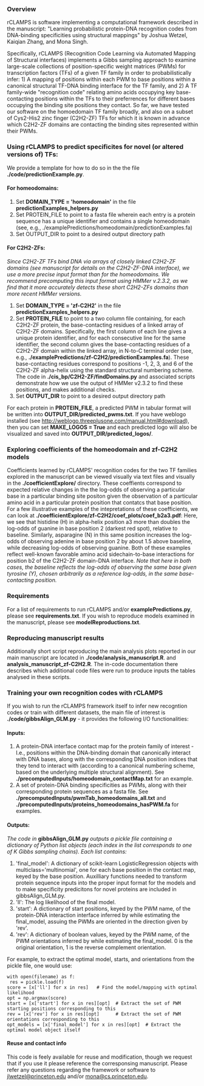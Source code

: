 ### Overview

rCLAMPS is software implementing a computational framework described in the manuscript:  "Learning probabilistic protein-DNA recognition codes from DNA-binding specificities using structural mappings" by Joshua Wetzel, Kaiqian Zhang, and Mona Singh.

Specifically, rCLAMPS (Recognition Code Learning via Automated Mapping of Structural interfaces) implements a Gibbs sampling approach to examine large-scale collections of position-specific weight matrices (PWMs) for transcription factors (TFs) of a given TF family in order to probabilistically infer:  1) A mapping of positions within each PWM to base positions within a canonical structural TF-DNA binding interface for the TF family, and 2) A TF family-wide "recognition code" relating amino acids occupying key base-contacting positions within the TFs to their preferrences for different bases occupying the binding site positions they contact.  So far, we have tested our software on the homoedomain TF family broadly, and also on a subset of Cys2-His2 zinc finger (C2H2-ZF) TFs for which it is known in advance which C2H2-ZF domains are contacting the binding sites represented within their PWMs.

### Using rCLAMPS to predict specificites for novel (or altered versions of) TFs:

We provide a template for how to do so in the the file **./code/predictionExample.py**.

#### For homeodomains:
1. Set **DOMAIN_TYPE = 'homeodomain'** in the file **predictionExamples_helpers.py**
2. Set PROTEIN_FILE to point to a fasta file wherein each entry is a protein sequence has a unique identifier and contains a single homeodomain (see, e.g.,  ./examplePredictions/homeodomain/predictionExamples.fa)
3. Set OUTPUT_DIR to point to a desired output directory path

#### For C2H2-ZFs:
*Since C2H2-ZF TFs bind DNA via arrays of closely linked C2H2-ZF domains (see manuscript for details on the C2H2-ZF-DNA interface), we use a more precise input format than for the homeodomains.  We recommend precomputing this input format using HMMer v.2.3.2, as we find that it more accurately detects these short C2H2-ZFs domains than more recent HMMer versions.*
1. Set **DOMAIN_TYPE = 'zf-C2H2'** in the file **predictionExamples_helpers.py**
2. Set **PROTEIN_FILE** to point to a two column file containing, for each C2H2-ZF protein, the base-contacting residues of a linked array of C2H2-ZF domains.  Specifically, the first column of each line gives a unique protein identifier, and for each consecutive line for the same identifier, the second column gives the base-contacting residues of a C2H2-ZF domain within the linked array, in N-to-C terminal order (see, e.g.,  **./examplePredictions/zf-C2H2/predictionExamples.fa**).  These base-contacting residues correspond to positions -1, 2, 3, and 6 of the C2H2-ZF alpha-helix using the standard structural numbering scheme.  The code in **./cis_bp/C2H2-ZF/findDomains.py** and associated scripts demonstrate how we use the output of HMMer v2.3.2 to find these positions, and makes additional checks.
3. Set **OUTPUT_DIR** to point to a desired output directory path

For each protein in **PROTEIN_FILE**, a predicted PWM in tabular format will be written into **OUTPUT_DIR/predicted_pwms.txt**.  If you have weblogo installed (see http://weblogo.threeplusone.com/manual.html#download), then you can set **MAKE_LOGOS = True** and each predicted logo will also be visualized and saved into **OUTPUT_DIR/predicted_logos/**.

### Exploring coefficients of the homeodomain and zf-C2H2 models
Coefficients learned by rCLAMPS' recognition codes for the two TF families explored in the manuscript can be viewed visually via text files and visually in the **./coefficientExplore/** directory.  These coeffients correspond to expected relative changes in the the log-odds of observing a particular base in a particular binding site positon given the observation of a particular amino acid in a particular protein position that contatcs that base position.  For a few illustrative examples of the intepretations of these coefficients, we can look at **./coefficientExplore/zf-C2H2/coef_plots/coef_b2a3.pdf**:  Here, we see that histidine (H) in alpha-helix position a3 more than doubles the log-odds of guanine in base position 2 (darkest red spot), relative to baseline.  Similarly, asparagine (N) in this same position increases the log-odds of observing adenine in base position 2 by about 1.5 above baseline, while decreasing log-odds of observing guanine.  Both of these examples reflect well-known favorable amino acid sidechain-to-base interactions for position b2 of the C2H2-ZF domain-DNA interface.  *Note that here in both cases, the baseline reflects the log-odds of observing the same base given tyrosine (Y), chosen arbitrarily as a reference log-odds, in the same base-contacting position.*

### Requirements
For a list of requirements to run rCLAMPS and/or **examplePredictions.py**, please see **requirements.txt**. If you wish to reproduce models examined in the manuscript, please see **modelReproductions.txt**.  

### Reproducing manuscript results
Additionally short script reproducing the main analysis plots reported in our main manuscript are located in **./code/analysis_manuscript.R**. and **analysis_manuscript_zf-C2H2.R**.  The in-code documentation there describes which additional code files were run to produce inputs the tables analysed in these scripts.

### Training your own recognition codes with rCLAMPS
If you wish to run the rCLAMPS framework itself to infer new recogntion codes or train with different datasets, the main file of interest is **./code/gibbsAlign_GLM.py** - it provides the following I/O functionalities:

#### Inputs:
1.  A protein-DNA interface contact map for the protein family of interest - I.e., positions within the DNA-binding domain that canonically interact with DNA bases, along with the corresponding DNA position indices that they tend to interact with (according to a canonical numbering scheme, based on the underlying multiple structural alignment).  See **./precomputedInputs/homeodomain_contactMap.txt** for an example.
2.  A set of protein-DNA binding specificities as PWMs, along with their corresponding protein sequences as a fasta file.  See **./precomputedInputs/pwmTab_homeodomains_all.txt** and **./precomputedInputs/proteins_homeodomains_hasPWM.fa** for examples. 
 

#### Outputs:
*The code in* **gibbsAlign_GLM.py** *outputs a pickle file containing a dictionary of Python list objects (each index in the list corresponds to one of K Gibbs sampling chains).  Each list contains:*
1.  'final_model':  A dictionary of scikit-learn LogisticRegression objects with multiclass='multinomial', one for each base position in the contact map, keyed by the base position.  Auxilliary functions needed to transform protein sequence inputs into the proper input format for the models and to make specificity predicitons for novel proteins are included in gibbsAlign_GLM.py.
2.  'll':  The log likelihood of the final model.
3.  'start':  A dictionary of start positions, keyed by the PWM name, of the protein-DNA interaction interface inferred by while estimating the final_model, assuing the PWMs are oriented in the direction given by 'rev'.
4.  'rev':  A dictionary of boolean values, keyed by the PWM name, of the PWM orientations inferred by while estimating the final_model.  0 is the original orientation, 1 is the reverse complement orientation.

For example, to extract the optimal model, starts, and orientations from the pickle file, one would use: 

```
with open(filename) as f:
 res = pickle.load(f)
score = [x['ll'] for x in res]   # Find the model/mapping with optimal likelihood
opt = np.argmax(score)           
start = [x['start'] for x in res][opt]  # Extract the set of PWM starting positions corresponding to this
rev = [x['rev'] for x in res][opt]      # Extract the set of PWM orientations corresponding to this
opt_models = [x['final_model'] for x in res][opt]  # Extract the optimal model object itself
```

#### Reuse and contact info
This code is feely available for reuse and modification, though we request that if you use it please reference the corresponsing manuscript.  Please refer any questions regarding the framework or software to jlwetzel@princeton.edu and/or mona@cs.princeton.edu.
